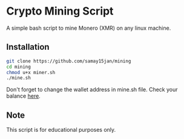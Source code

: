 
# Crypto Mining Script

A simple bash script to mine Monero (XMR) on any linux machine.

## Installation

```bash
git clone https://github.com/samay15jan/mining
cd mining
chmod u+x miner.sh
./mine.sh
```
Don't forget to change the wallet address in mine.sh file. Check your balance
[here](https://moneroocean.stream).

## Note

This script is for educational purposes only.

